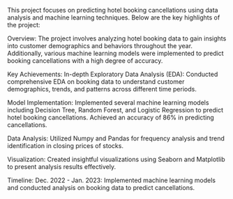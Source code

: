 This project focuses on predicting hotel booking cancellations using data analysis and machine learning techniques. Below are the key highlights of the project:

Overview:
The project involves analyzing hotel booking data to gain insights into customer demographics and behaviors throughout the year. Additionally, various machine learning models were implemented to predict booking cancellations with a high degree of accuracy.

Key Achievements:
In-depth Exploratory Data Analysis (EDA): Conducted comprehensive EDA on booking data to understand customer demographics, trends, and patterns across different time periods.

Model Implementation: Implemented several machine learning models including Decision Tree, Random Forest, and Logistic Regression to predict hotel booking cancellations. Achieved an accuracy of 86% in predicting cancellations.

Data Analysis: Utilized Numpy and Pandas for frequency analysis and trend identification in closing prices of stocks.

Visualization: Created insightful visualizations using Seaborn and Matplotlib to present analysis results effectively.

Timeline:
Dec. 2022 - Jan. 2023: Implemented machine learning models and conducted analysis on booking data to predict cancellations.
